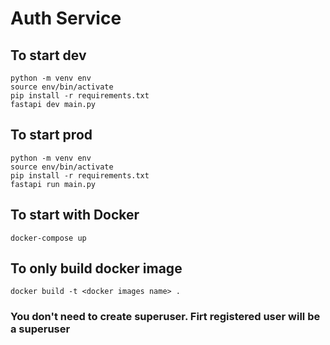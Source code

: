 # Auth Service

## To start dev

```shell
python -m venv env
source env/bin/activate
pip install -r requirements.txt
fastapi dev main.py
```

## To start prod

```shell
python -m venv env
source env/bin/activate
pip install -r requirements.txt
fastapi run main.py
```

## To start with Docker

```shell
docker-compose up
```

## To only build docker image

```shell
docker build -t <docker images name> .
```

### You don't need to create superuser. Firt registered user will be a superuser
